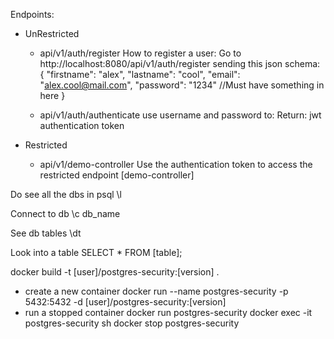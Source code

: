 
Endpoints:
- UnRestricted
  - api/v1/auth/register
  How to register a user:
    Go to http://localhost:8080/api/v1/auth/register
    sending this json schema:
    {
    "firstname": "alex",
    "lastname": "cool",
    "email": "alex.cool@mail.com",
    "password": "1234" //Must have something in here
    }

  - api/v1/auth/authenticate
  use username and password to:
  Return: jwt authentication token

- Restricted
  - api/v1/demo-controller
  Use the authentication token to access the restricted endpoint [demo-controller]

Do see all the dbs in psql
\l

Connect to db
\c db_name

See db tables
\dt

Look into a table
SELECT * FROM [table];

docker build -t [user]/postgres-security:[version] .
- create a new container
docker run --name postgres-security -p 5432:5432 -d [user]/postgres-security:[version]
- run a stopped container
  docker run postgres-security
docker exec -it postgres-security sh
docker stop postgres-security


